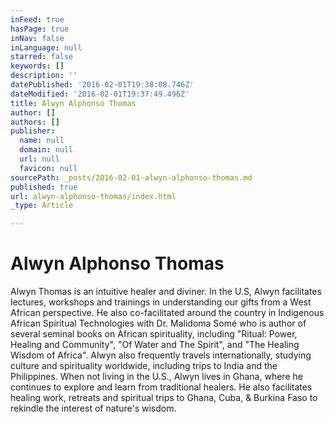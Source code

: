 ```yaml
---
inFeed: true
hasPage: true
inNav: false
inLanguage: null
starred: false
keywords: []
description: ''
datePublished: '2016-02-01T19:38:08.746Z'
dateModified: '2016-02-01T19:37:49.496Z'
title: Alwyn Alphonso Thomas
author: []
authors: []
publisher:
  name: null
  domain: null
  url: null
  favicon: null
sourcePath: _posts/2016-02-01-alwyn-alphonso-thomas.md
published: true
url: alwyn-alphonso-thomas/index.html
_type: Article

---
```

# Alwyn Alphonso Thomas

Alwyn Thomas is an
intuitive healer and diviner. In the U.S, Alwyn facilitates lectures,
workshops and trainings in understanding our gifts from a West African
perspective. He also co-facilitated around the country in Indigenous
African Spiritual Technologies with Dr. Malidoma Somé who is author of several
seminal books on African spirituality, including "Ritual: Power, Healing
and Community", "Of Water and The Spirit", and "The Healing
Wisdom of Africa". Alwyn also frequently travels internationally, studying
culture and spirituality worldwide, including trips to India and the
Philippines. When not living in the U.S., Alwyn lives in Ghana, where he
continues to explore and learn from traditional healers. He also facilitates
healing work, retreats and spiritual trips to Ghana, Cuba, & Burkina Faso to
rekindle the interest of nature's wisdom.